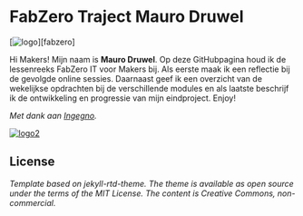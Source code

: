 # FabZero Traject Mauro Druwel
[![logo](https://ingegnomakerspace.github.io/inclusievekets/assets/images/logo_fabzero-14.svg)][fabzero]

Hi Makers! Mijn naam is **Mauro Druwel**. Op deze GitHubpagina houd ik de lessenreeks FabZero IT voor Makers bij. Als eerste maak ik een reflectie bij de gevolgde online sessies. Daarnaast geef ik een overzicht van de wekelijkse opdrachten bij de verschillende modules en als laatste beschrijf ik de ontwikkeling en progressie van mijn eindproject.
Enjoy!

_Met dank aan [Ingegno](https://ingegno.be/)._

[![logo2](https://ingegno.be/img/logo_website_ingegno.png)](https://ingegno.be/)
## License
_Template based on jekyll-rtd-theme. The theme is available as open source under the terms of the MIT License. The content is Creative Commons, non-commercial._